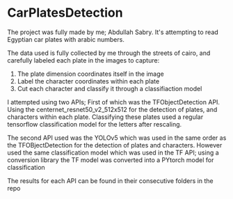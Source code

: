 # CarPlatesDetection

The project was fully made by me; Abdullah Sabry. It's attempting to read Egyptian car plates with arabic numbers.

The data used is fully collected by me through the streets of cairo, and carefully labeled each plate in the images to capture:
1) The plate dimension coordinates itself in the image
2) Label the character coordinates within each plate
3) Cut each character and classify it through a classifiaction model

I attempted using two APIs; First of which was the TFObjectDetection API. Using the centernet_resnet50_v2_512x512 for the detection of plates, and characters within
each plate. Classifying these plates used a regular tensorflow classification model for the letters after rescaling.

The second API used was the YOLOv5 which was used in the same order as the TFOBjectDetection for the detection of plates and characters. However used the same
classification model which was used in the TF API; using a conversion library the TF model was converted into a PYtorch model for classification

The results for each API can be found in their consecutive folders in the repo
